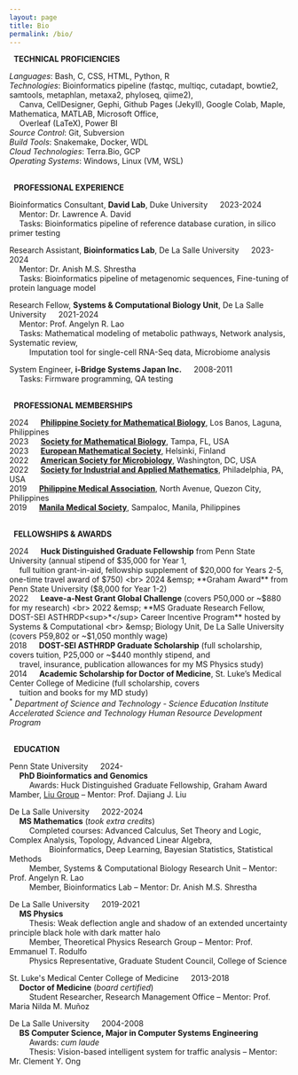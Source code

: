 ```yaml
---
layout: page
title: Bio
permalink: /bio/
---
```

<i class="fa-solid fa-screwdriver-wrench"></i> &nbsp; **TECHNICAL PROFICIENCIES**

*Languages*: Bash, C, CSS, HTML, Python, R <br>
*Technologies*: Bioinformatics pipeline (fastqc, multiqc, cutadapt, bowtie2, samtools, metaphlan,
metaxa2, phyloseq, qiime2), <br>
&emsp; Canva, CellDesigner, Gephi, Github Pages (Jekyll), Google Colab, Maple, Mathematica, MATLAB, Microsoft Office, <br>
&emsp; Overleaf (LaTeX), Power BI <br>
*Source Control*: Git, Subversion <br>
*Build Tools*: Snakemake, Docker, WDL <br>
*Cloud Technologies*: Terra.Bio, GCP <br>
*Operating Systems*: Windows, Linux (VM, WSL)

<br> <i class="fa-solid fa-briefcase"></i> &nbsp; **PROFESSIONAL EXPERIENCE**

Bioinformatics Consultant, **David Lab**, Duke University &emsp; 2023-2024 <br>
&emsp; Mentor: Dr. Lawrence A. David <br>
&emsp; Tasks: Bioinformatics pipeline of reference database curation, in silico primer testing

Research Assistant, **Bioinformatics Lab**, De La Salle University &emsp; 2023-2024 <br>
&emsp; Mentor: Dr. Anish M.S. Shrestha <br>
&emsp; Tasks: Bioinformatics pipeline of metagenomic sequences, Fine-tuning of protein
language model

Research Fellow, **Systems & Computational Biology Unit**, De La Salle University &emsp; 2021-2024 <br>
&emsp; Mentor: Prof. Angelyn R. Lao <br>
&emsp; Tasks: Mathematical modeling of metabolic pathways, Network analysis, Systematic
review, <br> 
&emsp; &emsp; Imputation tool for single-cell RNA-Seq data, Microbiome analysis

System Engineer, **i-Bridge Systems Japan Inc.** &emsp; 2008-2011 <br>
&emsp; Tasks: Firmware programming, QA testing

<br> <i class="fa-solid fa-earth-americas"></i> &nbsp; **PROFESSIONAL MEMBERSHIPS**

2024 &emsp; **[Philippine Society for Mathematical Biology](https://www.facebook.com/people/Philippine-Society-for-Mathematical-Biology/100092609835908/)**, Los Banos, Laguna, Philippines<br>
2023 &emsp; **[Society for Mathematical Biology](https://www.smb.org/)**, Tampa, FL, USA <br>
2023 &emsp; **[European Mathematical Society](https://euromathsoc.org/)**, Helsinki, Finland <br>
2022 &emsp; **[American Society for Microbiology](https://asm.org/)**, Washington, DC, USA <br>
2022 &emsp; **[Society for Industrial and Applied Mathematics](https://www.siam.org/)**, Philadelphia, PA, USA <br>
2019 &emsp; **[Philippine Medical Association](https://www.philippinemedicalassociation.org/)**, North Avenue, Quezon City, Philippines <br>
2019 &emsp; **[Manila Medical Society](https://www.facebook.com/manilamedsoc/)**, Sampaloc, Manila, Philippines

<br> <i class="fa-solid fa-sack-dollar"></i> &nbsp; **FELLOWSHIPS & AWARDS**

2024 &emsp; **Huck Distinguished Graduate Fellowship** from Penn State University (annual stipend of $35,000 for Year 1, <br>
&emsp; full tuition grant-in-aid, fellowship supplement of $20,000 for Years 2-5, one-time travel award of $750) <br>
2024 &emsp; **Graham Award** from Penn State University ($8,000  for Year 1-2) <br>
2022 &emsp; **Leave-a-Nest Grant Global Challenge** (covers P50,000 or ~$880 for my research) <br>
2022 &emsp; **MS Graduate Research Fellow, DOST-SEI ASTHRDP<sup>*</sup> Career Incentive Program** hosted by Systems & Computational <br>
&emsp; Biology Unit, De La Salle University (covers P59,802 or ~$1,050 monthly wage) <br>
2018 &emsp; **DOST-SEI ASTHRDP Graduate Scholarship** (full scholarship, covers tuition, P25,000 or ~$440 monthly stipend, and <br>
&emsp; travel, insurance, publication allowances for my MS Physics study) <br>
2014 &emsp; **Academic Scholarship for Doctor of Medicine**, St. Luke’s Medical Center College of Medicine
(full scholarship, covers <br>
&emsp; tuition and books for my MD study) <br>
<sup>*</sup> _Department of Science and Technology - Science Education Institute Accelerated Science and Technology Human Resource Development Program_

<br> <i class="fa-solid fa-graduation-cap"></i> &nbsp; **EDUCATION**

Penn State University &emsp; 2024- <br>
&emsp; **PhD Bioinformatics and Genomics** <br>
&emsp; &emsp; Awards: Huck Distinguished Graduate Fellowship, Graham Award
&emsp; &emsp; Mamber, [Liu Group](https://dajiangliu.blog/) – Mentor: Prof. Dajiang J. Liu

De La Salle University &emsp; 2022-2024 <br>
&emsp; **MS Mathematics** (*took extra credits*) <br>
&emsp; &emsp; Completed courses: Advanced Calculus, Set Theory and Logic, Complex Analysis, Topology, Advanced
Linear Algebra, <br> 
&emsp; &emsp; &emsp; &emsp; Bioinformatics, Deep Learning, Bayesian Statistics, Statistical Methods <br>
&emsp; &emsp; Member, Systems & Computational Biology Research Unit – Mentor: Prof. Angelyn R. Lao <br>
&emsp; &emsp; Member, Bioinformatics Lab – Mentor: Dr. Anish M.S. Shrestha

De La Salle University &emsp; 2019-2021 <br>
&emsp; **MS Physics** <br>
&emsp; &emsp; Thesis: Weak deflection angle and shadow of an extended uncertainty principle black hole
with dark matter halo <br>
&emsp; &emsp; Member, Theoretical Physics Research Group – Mentor: Prof. Emmanuel T. Rodulfo <br>
&emsp; &emsp; Physics Representative, Graduate Student Council, College of Science

St. Luke's Medical Center College of Medicine &emsp; 2013-2018 <br>
&emsp; **Doctor of Medicine** (*board certified*) <br>
&emsp; &emsp; Student Researcher, Research Management Office – Mentor: Prof. Maria Nilda M. Muñoz

De La Salle University &emsp; 2004-2008 <br>
&emsp; **BS Computer Science, Major in Computer Systems Engineering** <br>
&emsp; &emsp; Awards: *cum laude* <br>
&emsp; &emsp; Thesis: Vision-based intelligent system for traffic analysis – Mentor: Mr. Clement Y. Ong
